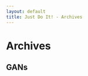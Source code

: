 ```yaml
---
layout: default
title: Just Do It! - Archives
---
```


<!-- <div class="posts-without-bar"> -->
<div class="post">
  <h1 class="pageTitle">Archives</h1>
  <h2 class="pageTitle">GANs</h2>
</div>
